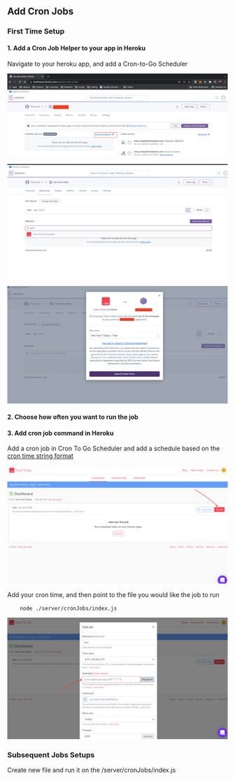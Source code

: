 ## Add Cron Jobs 

### First Time Setup

#### 1. Add a Cron Job Helper to your app in Heroku

Navigate to your heroku app, and add a Cron-to-Go Scheduler

![CONFIGURE_ADDON](images/CONFIGURE_ADDON.png)

![ADD_SCHEDULER](images/ADD_SCHEDULER.png)

![CONFIRM_CRON](images/CONFIRM_CRON.png)

#### 2. Choose how often you want to run the job



#### 3. Add cron job command in Heroku

Add a cron job in Cron To Go Scheduler and add a schedule based on the [cron time string format](https://support.acquia.com/hc/en-us/articles/360004224494-Cron-time-string-format)

![ADD_JOB](images/ADD_JOB.png)

Add your cron time, and then point to the file you would like the job to run

        node ./server/cronJobs/index.js

![JOB_SETTINGS](images/JOB_SETTINGS.png)

### Subsequent Jobs Setups

Create new file and run it on the /server/cronJobs/index.js  
